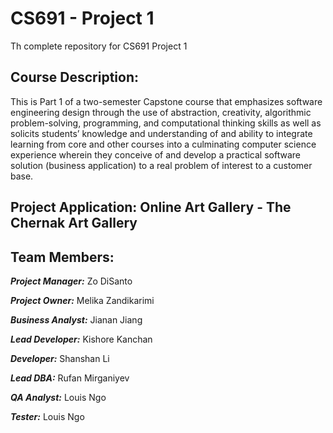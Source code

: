 # CS691 - Project 1
 
Th complete repository for CS691 Project 1

## Course Description:

This is Part 1 of a two-semester Capstone course that emphasizes software engineering design through the use of abstraction, creativity, algorithmic problem-solving, programming, and computational thinking skills as well as solicits students’ knowledge and understanding of and ability to integrate learning from core and other courses into a culminating computer science experience wherein they conceive of and develop a practical software solution (business application) to a real problem of interest to a customer base.

## Project Application: Online Art Gallery - The Chernak Art Gallery

## Team Members: 
**_Project Manager:_** Zo DiSanto

**_Project Owner:_** Melika Zandikarimi

**_Business Analyst:_** Jianan Jiang

**_Lead Developer:_** Kishore Kanchan

**_Developer:_** Shanshan Li

**_Lead DBA:_** Rufan Mirganiyev

**_QA Analyst:_** Louis Ngo

**_Tester:_** Louis Ngo
